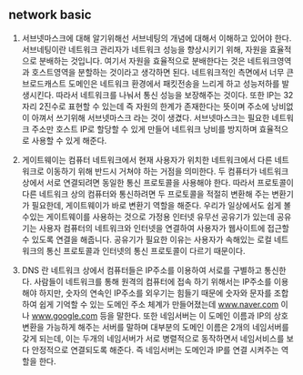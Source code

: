 ## network basic

1. 서브넷마스크<subnetmask>에 대해 알기위해선 서브네팅<subnetting>의 개념에 대해서 이해하고 있어야 한다.
서브네팅이란 네트워크 관리자가 네트워크 성능을 향상시키기 위해, 자원을 효율적으로 분배하는 것입니다. 여기서 자원을 효율적으로 분배한다는 것은
네트워크영역과 호스트영역을 분할하는 것이라고 생각하면 된다. 네트워크적인 측면에서 너무 큰 브로드캐스트 도메인은 네트워크 환경에서 패킷전송을 느리게
하고 성능저하를 발생시킨다. 따라서 네트워크를 나눠서 통신 성능을 보장해주는 것이다. 또한 IP는 32자리 2진수로 표현할 수 있는데 즉 자원의 한계가
존재한다는 뜻이며 주소에 낭비없이 아껴서 쓰기위해 서브넷마스크 라는 것이 생겼다. 서브넷마스크는 필요한 네트워크 주소만 호스트 IP로 할당할 수 있게
만들어 네트워크 낭비를 방지하며 효율적으로 사용할 수 있게 해준다.

2. 게이트웨이<gateway>는 컴퓨터 네트워크에서 현재 사용자가 위치한 네트워크에서 다른 네트워크로 이동하기 위해 반드시 거쳐야 하는 거점을 의미한다.
두 컴퓨터가 네트워크 상에서 서로 연결되려면 동일한 통신 프로토콜을 사용해야 한다. 따라서 프로토콜이 다른 네트워크 상의 컴퓨터와 통신하려면
두 프로토콜을 적절히 변환해 주는 변환기가 필요한데, 게이트웨이가 바로 변환기 역할을 해준다. 우리가 일상에서도 쉽게 볼수있는 게이트웨이를 사용하는
것으로 가정용 인터넷 유무선 공유기가 있는데 공유기는 사용자 컴퓨터의 네트워크와 인터넷을 연결하여 사용자가 웹사이트에 접근할 수 있도록 연결을 해줍니다.
공유기가 필요한 이유는 사용자가 속해있는 로컬 네트워크의 통신 프로토콜과 인터넷의 통신 프로토콜이 다르기 때문이다.

3. DNS<Domain Name System> 란 네트워크 상에서 컴퓨터들은 IP주소를 이용하여 서로를 구별하고 통신한다. 사람들이 네트워크를 통해 원격의 컴퓨터에 접속
하기 위해서는 IP주소를 이용해야 하지만, 숫자의 연속인 IP주소를 외우기는 힘들기 때문에 숫자와 문자를 조합하여 쉽게 기억할 수 있는 도메인 주소
체계가 만들어졌는데 www.naver.com 이나 www.google.com 등을 말한다. 또한 네임서버<Name Server>는 이 도메인 이름과 IP의 상호변환을 가능하게
해주는 서버를 말하며 대부분의 도메인 이름은 2개의 네임서버를 갖게 되는데, 이는 두개의 네임서버가 서로 병렬적으로 동작하면서 네임서비스를
보다 안정적으로 연결되도록 해준다. 즉 네임서버는 도메인과 IP를 연결 시켜주는 역할을 한다.
